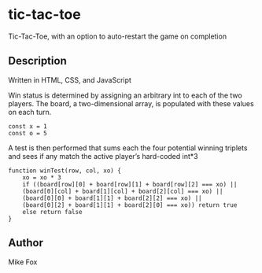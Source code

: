 # tic-tac-toe

Tic-Tac-Toe, with an option to auto-restart the game on completion

## Description

Written in HTML, CSS, and JavaScript 

Win status is determined by assigning an arbitrary int to each of the two players. The board, a two-dimensional array, is populated with these values on each turn.

```
const x = 1
const o = 5
```

A test is then performed that sums each the four potential winning triplets and sees if any match the active player’s hard-coded int*3

```
function winTest(row, col, xo) {
    xo = xo * 3
    if ((board[row][0] + board[row][1] + board[row][2] === xo) ||
    (board[0][col] + board[1][col] + board[2][col] === xo) ||
    (board[0][0] + board[1][1] + board[2][2] === xo) ||
    (board[0][2] + board[1][1] + board[2][0] === xo)) return true
    else return false
}
```

## Author

Mike Fox
